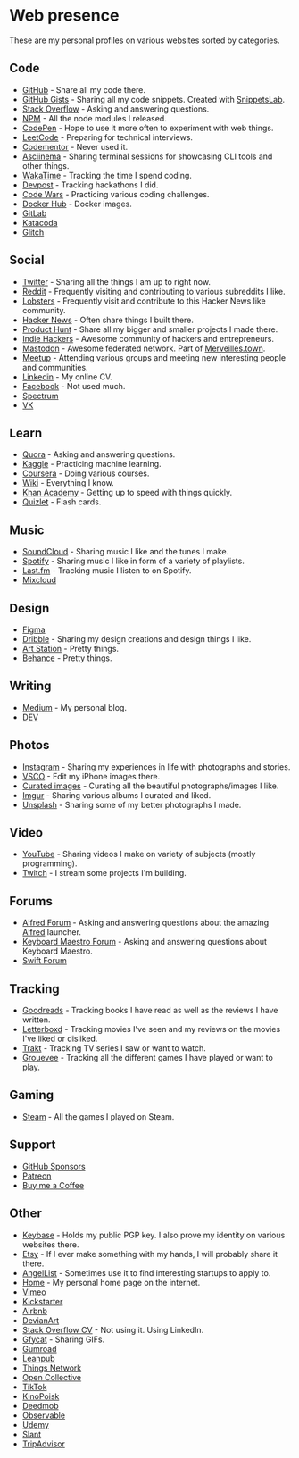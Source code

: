 # Web presence

These are my personal profiles on various websites sorted by categories.

## Code

- [GitHub](https://github.com/nikitavoloboev) - Share all my code there.
- [GitHub Gists](https://gist.github.com/nikitavoloboev) - Sharing all my code snippets. Created with [SnippetsLab](https://www.renfei.org/snippets-lab/).
- [Stack Overflow](https://stackoverflow.com/users/3067664/nikita-voloboev?tab=profile) - Asking and answering questions.
- [NPM](https://www.npmjs.com/~nikitavoloboev) - All the node modules I released.
- [CodePen](https://codepen.io/nikitavoloboev/) - Hope to use it more often to experiment with web things.
- [LeetCode](https://leetcode.com/nikivi) - Preparing for technical interviews.
- [Codementor](https://www.codementor.io/nikitavoloboev) - Never used it.
- [Asciinema](https://asciinema.org/~nikivi) - Sharing terminal sessions for showcasing CLI tools and other things.
- [WakaTime](https://wakatime.com/@nikitavoloboev) - Tracking the time I spend coding.
- [Devpost](https://devpost.com/NikitaVoloboev) - Tracking hackathons I did.
- [Code Wars](https://www.codewars.com/users/nikitavoloboev) - Practicing various coding challenges.
- [Docker Hub](https://hub.docker.com/u/nikivi/) - Docker images.
- [GitLab](https://gitlab.com/nikitavoloboev)
- [Katacoda](https://www.katacoda.com/nikivi)
- [Glitch](https://glitch.com/@nikitavoloboev)

## Social

- [Twitter](https://twitter.com/nikitavoloboev) - Sharing all the things I am up to right now.
- [Reddit](https://www.reddit.com/user/nikivi/) - Frequently visiting and contributing to various subreddits I like.
- [Lobsters](https://lobste.rs/u/nikivi) - Frequently visit and contribute to this Hacker News like community.
- [Hacker News](https://news.ycombinator.com/user?id=nikivi) - Often share things I built there.
- [Product Hunt](https://www.producthunt.com/@nikitavoloboev) - Share all my bigger and smaller projects I made there.
- [Indie Hackers](https://www.indiehackers.com/user/nikivi) - Awesome community of hackers and entrepreneurs.
- [Mastodon](https://merveilles.town/@nikivi) - Awesome federated network. Part of [Merveilles.town](https://merveilles.town/).
- [Meetup](https://www.meetup.com/members/185347053/) - Attending various groups and meeting new interesting people and communities.
- [Linkedin](https://www.linkedin.com/in/nikitavoloboev) - My online CV.
- [Facebook](https://facebook.com/nikitavoloboev) - Not used much.
- [Spectrum](https://spectrum.chat/users/nikivi?tab=posts)
- [VK](https://vk.com/nikitavoloboev)

## Learn

- [Quora](https://www.quora.com/profile/Nikita-Voloboev) - Asking and answering questions.
- [Kaggle](https://www.kaggle.com/nikitavoloboev) - Practicing machine learning.
- [Coursera](https://www.coursera.org/user/7d650aebf46b82dcd83832d8358301c6) - Doing various courses.
- [Wiki](https://wiki.nikitavoloboev.xyz) - Everything I know.
- [Khan Academy](https://khanacademy.org/profile/nikivi) - Getting up to speed with things quickly.
- [Quizlet](https://quizlet.com/nvoloboev) - Flash cards.

## Music

- [SoundCloud](https://soundcloud.com/nikitavoloboev) - Sharing music I like and the tunes I make.
- [Spotify](https://open.spotify.com/user/nikitavoloboev) - Sharing music I like in form of a variety of playlists.
- [Last.fm](https://www.last.fm/user/playfullyExist) - Tracking music I listen to on Spotify.
- [Mixcloud](https://www.mixcloud.com/nikitavoloboev/)

## Design

- [Figma](https://www.figma.com/@nikitavoloboev)
- [Dribble](https://dribbble.com/nikitavoloboev) - Sharing my design creations and design things I like.
- [Art Station](https://www.artstation.com/nikitavoloboev) - Pretty things.
- [Behance](https://www.behance.net/nikitavoloboev) - Pretty things.

## Writing

- [Medium](https://medium.com/@nikitavoloboev) - My personal blog.
- [DEV](https://dev.to/nikitavoloboev)

## Photos

- [Instagram](https://www.instagram.com/nikitavoloboev/) - Sharing my experiences in life with photographs and stories.
- [VSCO](http://vsco.co/nikitavoloboev) - Edit my iPhone images there.
- [Curated images](https://www.instagram.com/prettiways/) - Curating all the beautiful photographs/images I like.
- [Imgur](https://nikivi.imgur.com/) - Sharing various albums I curated and liked.
- [Unsplash](https://unsplash.com/@nikitavoloboev/collections) - Sharing some of my better photographs I made.

## Video

- [YouTube](https://www.youtube.com/channel/UCEKqrUfr_FMKIO9XSJS4vDw) - Sharing videos I make on variety of subjects (mostly programming).
- [Twitch](https://www.twitch.tv/nikitav) - I stream some projects I'm building.

## Forums

- [Alfred Forum](https://www.alfredforum.com/profile/10242-nikivi/) - Asking and answering questions about the amazing [Alfred](https://www.alfredapp.com/) launcher.
- [Keyboard Maestro Forum](https://forum.keyboardmaestro.com/u/nikivi/activity) - Asking and answering questions about Keyboard Maestro.
- [Swift Forum](https://forums.swift.org/u/nikivi/summary)

## Tracking

- [Goodreads](https://www.goodreads.com/user/show/15768482-nikita-voloboev) - Tracking books I have read as well as the reviews I have written.
- [Letterboxd](https://letterboxd.com/nikitavoloboev/) - Tracking movies I've seen and my reviews on the movies I've liked or disliked.
- [Trakt](https://trakt.tv/users/nikitavoloboev) - Tracking TV series I saw or want to watch.
- [Grouevee](https://www.grouvee.com/user/nikivi/) - Tracking all the different games I have played or want to play.

## Gaming

- [Steam](https://steamcommunity.com/id/nikivi) - All the games I played on Steam.

## Support

- [GitHub Sponsors](https://github.com/sponsors/nikitavoloboev)
- [Patreon](https://patreon.com/nikitavoloboev)
- [Buy me a Coffee](https://www.buymeacoffee.com/nikitavoloboev)

## Other

- [Keybase](https://keybase.io/nikitavoloboev) - Holds my public PGP key. I also prove my identity on various websites there.
- [Etsy](https://www.etsy.com/people/nikitavoloboev) - If I ever make something with my hands, I will probably share it there.
- [AngelList](https://angel.co/nikitavoloboev) - Sometimes use it to find interesting startups to apply to.
- [Home](https://nikitavoloboev.xyz) - My personal home page on the internet.
- [Vimeo](https://vimeo.com/user18010447)
- [Kickstarter](https://www.kickstarter.com/profile/2082672852)
- [Airbnb](https://www.airbnb.com/users/show/48269245)
- [DevianArt](https://nikivi.deviantart.com/)
- [Stack Overflow CV](https://stackoverflow.com/cv/nikitavoloboev) - Not using it. Using LinkedIn.
- [Gfycat](https://gfycat.com/@nikivi) - Sharing GIFs.
- [Gumroad](https://gumroad.com/nikitavoloboev)
- [Leanpub](https://leanpub.com/u/nikitavoloboev)
- [Things Network](https://www.thethingsnetwork.org/u/nikitavoloboev)
- [Open Collective](https://opencollective.com/nikitavoloboev)
- [TikTok](https://www.tiktok.com/@nikitavoloboev)
- [KinoPoisk](https://www.kinopoisk.ru/user/6272121/)
- [Deedmob](https://www.deedmob.com/users/3046665)
- [Observable](https://observablehq.com/@nikitavoloboev)
- [Udemy](https://www.udemy.com/user/nikitavoloboev/)
- [Slant](https://www.slant.co/users/nikivi)
- [TripAdvisor](https://www.tripadvisor.co.uk/Profile/nikitavoloboev)
